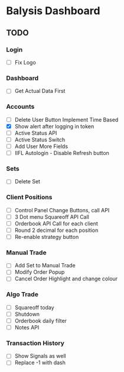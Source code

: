 # Balysis Dashboard

## TODO

### Login
- [ ] Fix Logo

### Dashboard
- [ ] Get Actual Data First

### Accounts
- [ ] Delete User Button Implement Time Based
- [x] Show alert after logging in token
- [ ] Active Status API
- [ ] Active Status Switch
- [ ] Add User More Fields
- [ ] IIFL Autologin - Disable Refresh button

### Sets
- [ ] Delete Set

### Client Positions
- [ ] Control Panel Change Buttons, call API
- [ ] 3 Dot menu Squareoff API Call
- [ ] Orderbook API Call for each client
- [ ] Round 2 decimal for each position
- [ ] Re-enable strategy button
 
### Manual Trade
- [ ] Add Set to Manual Trade
- [ ] Modify Order Popup
- [ ] Cancel Order Highlight and change colour

### Algo Trade
- [ ] Squareoff today
- [ ] Shutdown
- [ ] Orderbook daily filter
- [ ] Notes API

### Transaction History
- [ ] Show Signals as well
- [ ] Replace -1 with dash
